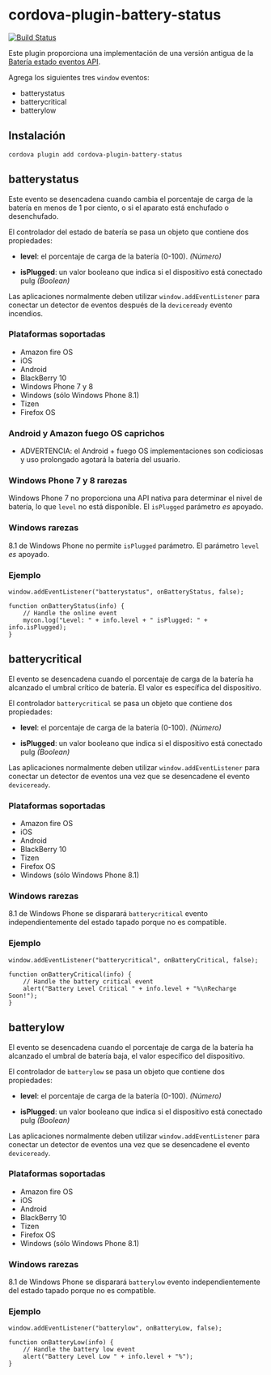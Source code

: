 <!--
# license: Licensed to the Apache Software Foundation (ASF) under one
#         or more contributor license agreements.  See the NOTICE file
#         distributed with this work for additional information
#         regarding copyright ownership.  The ASF licenses this file
#         to you under the Apache License, Version 2.0 (the
#         "License"); you may not use this file except in compliance
#         with the License.  You may obtain a copy of the License at
#
#           http://www.apache.org/licenses/LICENSE-2.0
#
#         Unless required by applicable law or agreed to in writing,
#         software distributed under the License is distributed on an
#         "AS IS" BASIS, WITHOUT WARRANTIES OR CONDITIONS OF ANY
#         KIND, either express or implied.  See the License for the
#         specific language governing permissions and limitations
#         under the License.
-->

# cordova-plugin-battery-status

[![Build Status](https://travis-ci.org/apache/cordova-plugin-battery-status.svg)](https://travis-ci.org/apache/cordova-plugin-battery-status)

Este plugin proporciona una implementación de una versión antigua de la [Batería estado eventos API](http://www.w3.org/TR/2011/WD-battery-status-20110915/).

Agrega los siguientes tres `window` eventos:

  * batterystatus
  * batterycritical
  * batterylow

## Instalación

    cordova plugin add cordova-plugin-battery-status
    

## batterystatus

Este evento se desencadena cuando cambia el porcentaje de carga de la batería en menos de 1 por ciento, o si el aparato está enchufado o desenchufado.

El controlador del estado de batería se pasa un objeto que contiene dos propiedades:

  * **level**: el porcentaje de carga de la batería (0-100). *(Número)*

  * **isPlugged**: un valor booleano que indica si el dispositivo está conectado pulg *(Boolean)*

Las aplicaciones normalmente deben utilizar `window.addEventListener` para conectar un detector de eventos después de la `deviceready` evento incendios.

### Plataformas soportadas

  * Amazon fire OS
  * iOS
  * Android
  * BlackBerry 10
  * Windows Phone 7 y 8
  * Windows (sólo Windows Phone 8.1)
  * Tizen
  * Firefox OS

### Android y Amazon fuego OS caprichos

  * ADVERTENCIA: el Android + fuego OS implementaciones son codiciosas y uso prolongado agotará la batería del usuario. 

### Windows Phone 7 y 8 rarezas

Windows Phone 7 no proporciona una API nativa para determinar el nivel de batería, lo que `level` no está disponible. El `isPlugged` parámetro *es* apoyado.

### Windows rarezas

8.1 de Windows Phone no permite `isPlugged` parámetro. El parámetro `level` *es* apoyado.

### Ejemplo

    window.addEventListener("batterystatus", onBatteryStatus, false);
    
    function onBatteryStatus(info) {
        // Handle the online event
        mycon.log("Level: " + info.level + " isPlugged: " + info.isPlugged);
    }
    

## batterycritical

El evento se desencadena cuando el porcentaje de carga de la batería ha alcanzado el umbral crítico de batería. El valor es específica del dispositivo.

El controlador `batterycritical` se pasa un objeto que contiene dos propiedades:

  * **level**: el porcentaje de carga de la batería (0-100). *(Número)*

  * **isPlugged**: un valor booleano que indica si el dispositivo está conectado pulg *(Boolean)*

Las aplicaciones normalmente deben utilizar `window.addEventListener` para conectar un detector de eventos una vez que se desencadene el evento `deviceready`.

### Plataformas soportadas

  * Amazon fire OS
  * iOS
  * Android
  * BlackBerry 10
  * Tizen
  * Firefox OS
  * Windows (sólo Windows Phone 8.1)

### Windows rarezas

8.1 de Windows Phone se disparará `batterycritical` evento independientemente del estado tapado porque no es compatible.

### Ejemplo

    window.addEventListener("batterycritical", onBatteryCritical, false);
    
    function onBatteryCritical(info) {
        // Handle the battery critical event
        alert("Battery Level Critical " + info.level + "%\nRecharge Soon!");
    }
    

## batterylow

El evento se desencadena cuando el porcentaje de carga de la batería ha alcanzado el umbral de batería baja, el valor específico del dispositivo.

El controlador de `batterylow` se pasa un objeto que contiene dos propiedades:

  * **level**: el porcentaje de carga de la batería (0-100). *(Número)*

  * **isPlugged**: un valor booleano que indica si el dispositivo está conectado pulg *(Boolean)*

Las aplicaciones normalmente deben utilizar `window.addEventListener` para conectar un detector de eventos una vez que se desencadene el evento `deviceready`.

### Plataformas soportadas

  * Amazon fire OS
  * iOS
  * Android
  * BlackBerry 10
  * Tizen
  * Firefox OS
  * Windows (sólo Windows Phone 8.1)

### Windows rarezas

8.1 de Windows Phone se disparará `batterylow` evento independientemente del estado tapado porque no es compatible.

### Ejemplo

    window.addEventListener("batterylow", onBatteryLow, false);
    
    function onBatteryLow(info) {
        // Handle the battery low event
        alert("Battery Level Low " + info.level + "%");
    }